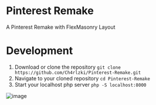 # Pinterest Remake
A Pinterest Remake with FlexMasonry Layout

# Development
1. Download or clone the repository ``git clone https://github.com/Ch4rlzki/Pinterest-Remake.git``
2. Navigate to your cloned repository ``cd Pinterest-Remake``
3. Start your localhost php server ``php -S localhost:8000``

![image](https://github.com/Ch4rlzki/Pinterest-Remake/assets/133903363/b71144d8-9be1-48e3-a82a-ca72b7a1ad12)
